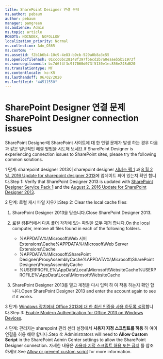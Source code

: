 ```yaml
---
title: SharePoint Designer 연결 문제
ms.author: pebaum
author: pebaum
manager: pamgreen
ms.audience: Admin
ms.topic: article
ROBOTS: NOINDEX, NOFOLLOW
localization_priority: Normal
ms.collection: Adm_O365
ms.custom: ''
ms.assetid: f2b1b6b4-10c9-4e83-b9cb-529a0b8a3c55
ms.openlocfilehash: 01ccc6bc28148f397fb6cd2b7a0eaaeb5b51973f
ms.sourcegitcommit: bc7d6f4f3c9f7060d073f5130e1ec856e248d020
ms.translationtype: MT
ms.contentlocale: ko-KR
ms.lasthandoff: 06/02/2020
ms.locfileid: "44511550"
---
```

# <a name="sharepoint-designer-connection-issues"></a><span data-ttu-id="7f4d7-102">SharePoint Designer 연결 문제</span><span class="sxs-lookup"><span data-stu-id="7f4d7-102">SharePoint Designer connection issues</span></span> 

<span data-ttu-id="7f4d7-103">SharePoint Designer에 SharePoint 사이트에 대 한 연결 문제가 발생 하는 경우 다음과 같은 일반적인 해결 방법을 시도해 보세요.</span><span class="sxs-lookup"><span data-stu-id="7f4d7-103">If SharePoint Designer is experiencing connection issues to SharePoint sites, please try the following common solutions.</span></span>

<span data-ttu-id="7f4d7-104">1 단계: sharepoint designer 2013이 sharepoint designer [서비스 팩 1](https://support.microsoft.com/help/2817441/description-of-microsoft-sharepoint-designer-2013-service-pack-1-sp1) 과 [8 월 2 일, 2016 Update for sharepoint designer 2013](https://support.microsoft.com/help/3114721/august-2-2016-update-for-sharepoint-designer-2013-kb3114721)에 업데이트 되어 있는지 확인 합니다.</span><span class="sxs-lookup"><span data-stu-id="7f4d7-104">Step 1: Verify that SharePoint Designer 2013 is updated with [SharePoint Designer Service Pack 1](https://support.microsoft.com/help/2817441/description-of-microsoft-sharepoint-designer-2013-service-pack-1-sp1) and the [August 2, 2016 Update for SharePoint Designer 2013](https://support.microsoft.com/help/3114721/august-2-2016-update-for-sharepoint-designer-2013-kb3114721).</span></span>



<span data-ttu-id="7f4d7-105">2 단계: 로컬 캐시 파일 지우기:</span><span class="sxs-lookup"><span data-stu-id="7f4d7-105">Step 2: Clear the local cache files:</span></span>

1. <span data-ttu-id="7f4d7-106">SharePoint Designer 2013을 닫습니다.</span><span class="sxs-lookup"><span data-stu-id="7f4d7-106">Close SharePoint Designer 2013.</span></span>

2. <span data-ttu-id="7f4d7-107">로컬 컴퓨터에서 다음 폴더 각각에 있는 파일을 모두 제거 합니다.</span><span class="sxs-lookup"><span data-stu-id="7f4d7-107">On the local computer, remove all files found in each of the following folders.</span></span>

    - <span data-ttu-id="7f4d7-108">%APPDATA%\Microsoft\Web 서버 Extensions\Cache</span><span class="sxs-lookup"><span data-stu-id="7f4d7-108">%APPDATA%\Microsoft\Web Server Extensions\Cache</span></span>
    - <span data-ttu-id="7f4d7-109">%APPDATA%\Microsoft\SharePoint Designer\ProxyAssemblyCache</span><span class="sxs-lookup"><span data-stu-id="7f4d7-109">%APPDATA%\Microsoft\SharePoint Designer\ProxyAssemblyCache</span></span>
    - <span data-ttu-id="7f4d7-110">%USERPROFILE%\AppData\Local\Microsoft\WebsiteCache</span><span class="sxs-lookup"><span data-stu-id="7f4d7-110">%USERPROFILE%\AppData\Local\Microsoft\WebsiteCache</span></span>

3. <span data-ttu-id="7f4d7-111">SharePoint Designer 2013를 열고 계정을 다시 입력 하 여 작동 하는지 확인 합니다.</span><span class="sxs-lookup"><span data-stu-id="7f4d7-111">Open SharePoint Designer 2013 and enter the account again to see if it works.</span></span>

<span data-ttu-id="7f4d7-112">3 단계: [Windows 장치에서 Office 2013에 대 한 최신 인증을 사용 하도록 설정](https://docs.microsoft.com/microsoft-365/admin/security-and-compliance/enable-modern-authentication)합니다.</span><span class="sxs-lookup"><span data-stu-id="7f4d7-112">Step 3: [Enable Modern Authentication for Office 2013 on Windows Devices](https://docs.microsoft.com/microsoft-365/admin/security-and-compliance/enable-modern-authentication).</span></span>

<span data-ttu-id="7f4d7-113">4 단계: 관리자는 sharepoint 관리 센터 설정에서 **사용자 지정 스크립트를 허용** 하 여이 연결을 허용 해야 합니다.</span><span class="sxs-lookup"><span data-stu-id="7f4d7-113">Step 4: Administrators will need to **Allow Custom Script** in the SharePoint Admin Center settings to allow the SharePoint Designer connection.</span></span> <span data-ttu-id="7f4d7-114">자세한 내용은 [사용자 지정 스크립트 허용 또는 금지](https://docs.microsoft.com/sharepoint/allow-or-prevent-custom-script) 를 참조 하세요.</span><span class="sxs-lookup"><span data-stu-id="7f4d7-114">See [Allow or prevent custom script](https://docs.microsoft.com/sharepoint/allow-or-prevent-custom-script) for more information.</span></span>


